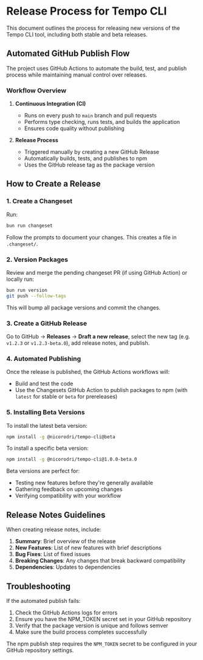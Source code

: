 # Release Process for Tempo CLI

This document outlines the process for releasing new versions of the Tempo CLI tool, including both stable and beta releases.

## Automated GitHub Publish Flow

The project uses GitHub Actions to automate the build, test, and publish process while maintaining manual control over releases.

### Workflow Overview

1. **Continuous Integration (CI)**
   - Runs on every push to `main` branch and pull requests
   - Performs type checking, runs tests, and builds the application
   - Ensures code quality without publishing

2. **Release Process**
   - Triggered manually by creating a new GitHub Release
   - Automatically builds, tests, and publishes to npm
   - Uses the GitHub release tag as the package version

## How to Create a Release

### 1. Create a Changeset

Run:
```bash
bun run changeset
```
Follow the prompts to document your changes. This creates a file in `.changeset/`.

### 2. Version Packages

Review and merge the pending changeset PR (if using GitHub Action) or locally run:
```bash
bun run version
git push --follow-tags
```
This will bump all package versions and commit the changes.

### 3. Create a GitHub Release

Go to GitHub → **Releases** → **Draft a new release**, select the new tag (e.g. `v1.2.3` or `v1.2.3-beta.0`), add release notes, and publish.

### 4. Automated Publishing

Once the release is published, the GitHub Actions workflows will:

- Build and test the code
- Use the Changesets GitHub Action to publish packages to npm (with `latest` for stable or `beta` for prereleases)

### 5. Installing Beta Versions

To install the latest beta version:

```bash
npm install -g @nicorodri/tempo-cli@beta
```

To install a specific beta version:

```bash
npm install -g @nicorodri/tempo-cli@1.0.0-beta.0
```

Beta versions are perfect for:
- Testing new features before they're generally available
- Gathering feedback on upcoming changes
- Verifying compatibility with your workflow

## Release Notes Guidelines

When creating release notes, include:

1. **Summary**: Brief overview of the release
2. **New Features**: List of new features with brief descriptions
3. **Bug Fixes**: List of fixed issues
4. **Breaking Changes**: Any changes that break backward compatibility
5. **Dependencies**: Updates to dependencies

## Troubleshooting

If the automated publish fails:

1. Check the GitHub Actions logs for errors
2. Ensure you have the NPM_TOKEN secret set in your GitHub repository
3. Verify that the package version is unique and follows semver
4. Make sure the build process completes successfully

The npm publish step requires the `NPM_TOKEN` secret to be configured in your GitHub repository settings.

